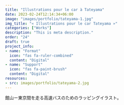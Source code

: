 ```yaml
---
title: "Illustrations pour le car à Tateyama"
date: 2023-02-24T12:14:34+06:00
image: "images/portfolio/tateyama-1.jpg"
img_title: "« Illustrations pour le car Tateyama »"
categories: ["Works"]
description: "This is meta description."
order: "24"
draft: true
project_info:
- name: "Format"
  icon: "fas fa-ruler-combined"
  content: "Digital"
- name: "Support"
  icon: "fas fa-paint-brush"
  content: "Digital"
resources:
- src: images/portfolio/tateyama-2.jpg
---
```

館山ー東京間を走る高速バスのためのラッピングイラスト。